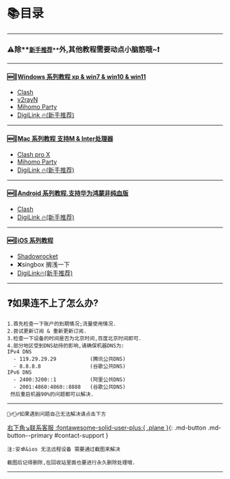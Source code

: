 # 📚目录
---

### ⚠️除**<small><u>新手推荐</u>**</small>外,其他教程需要动点小脑筋哦~❗️
---
#### 🆕💯[Windows 系列教程 xp & win7 & win10 & win11](./win/index.md)
  - [Clash](./win/clash.md)
  - [v2rayN](./win/v2rayn.md)
  - [Mihomo Party](./win/mp.md)
  - [DigiLink 🔥(新手推荐)](./win/digilink.md)
---

#### 🆕💯[Mac 系列教程 支持M & Inter处理器](./mac/index.md)
  - [Clash pro X](./mac/clash.md)
  - [Mihomo Party](./mac/mp.md)
  - [DigiLink 🔥(新手推荐)](./mac/digilink.md)
---

#### 🆕💯[Android 系列教程.支持华为鸿蒙非纯血版](./android/index.md)
  - [Clash](./android/clash.md)
  - [DigiLink 🔥(新手推荐)](./android/digilink.md)
---

#### 🆕💯[iOS 系列教程](./ios/index.md)

- [Shadowrocket](./ios/sr.md)
- ❌singbox 搁浅一下
- [DigiLink🔥(新手推荐)](./ios/digilink.md)

---


## ❓如果连不上了怎么办?

    1.首先检查一下账户的到期情况;流量使用情况.
    2.尝试更新订阅 & 重新更新订阅.
    3.检查一下设备的时间是否为北京时间,百度北京时间即可.
    4.部分地区受到DNS劫持的影响,请确保机器DNS为:
    IPv4 DNS
      - 119.29.29.29           (腾讯公共DNS)
      - 8.8.8.8                (谷歌公共DNS)
    IPv6 DNS
      - 2400:3200::1           (阿里公共DNS)
      - 2001:4860:4860::8888   (谷歌公共DNS)
     然后重启机器90%的问题都可以解决.

---

    🤦‍♂️🤷‍♂️如果遇到问题自己无法解决请点击下方
[右下角↘️联系客服 :fontawesome-solid-user-plus:{ .plane }](javascript:void(0);){: .md-button .md-button--primary #contact-support }


`注:安卓&ios 无法远程设备 需要通过截图来解决`

`截图后记得删除,在回收站里面也要进行永久删除处理哦.`


---
